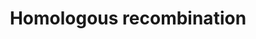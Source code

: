 ---
annotations:
- type: Pathway Ontology
  value: homologous recombination pathway of double-strand break repair
authors:
- MaintBot
- Thomas
- Khanspers
- Christine Chichester
- AMTan
description: 'Homologous recombination, also known as general recombination, is a
  type of genetic recombination in which nucleotide sequences are exchanged between
  two similar or identical strands of DNA.  Source: [[wikipedia:Homologous_recombination|Wikipedia]]'
last-edited: 2018-04-26
organisms:
- Canis familiaris
redirect_from:
- /index.php/Pathway:WP1153
- /instance/WP1153
schema-jsonld:
- '@context': https://schema.org/
  '@id': https://wikipathways.github.io/pathways/WP1153.html
  '@type': Dataset
  creator:
    '@type': Organization
    name: WikiPathways
  description: 'Homologous recombination, also known as general recombination, is
    a type of genetic recombination in which nucleotide sequences are exchanged between
    two similar or identical strands of DNA.  Source: [[wikipedia:Homologous_recombination|Wikipedia]]'
  keywords:
  - NBN
  - RAD54B
  - POLD1
  - POLD4
  - RPA1
  - RAD50
  - POLD2
  - RAD52
  - POLD3
  - ATM
  - RAD51_CANFA
  - NP_001006654.2
  - Q5SBJ0_CANFA
  license: CC0
  name: Homologous recombination
seo: CreativeWork
title: Homologous recombination
wpid: WP1153
---